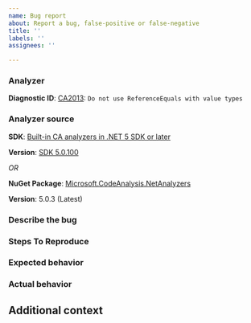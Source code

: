 ```yaml
---
name: Bug report
about: Report a bug, false-positive or false-negative
title: ''
labels: ''
assignees: ''

---
```


### Analyzer

**Diagnostic ID**: [CA2013](https://docs.microsoft.com/dotnet/fundamentals/code-analysis/quality-rules/ca2013): `Do not use ReferenceEquals with value types`

### Analyzer source

**SDK**: [Built-in CA analyzers in .NET 5 SDK or later](https://docs.microsoft.com/dotnet/fundamentals/productivity/code-analysis)

**Version**: [SDK 5.0.100](https://dotnet.microsoft.com/download/dotnet/5.0)

<!--
Note: Updates to NuGet package are more frequent than SDK, which means the NuGet package has fixes that didn't yet made into the SDK.
So it's preferred you check whether the bug you encountered has been fixed in the latest NuGet package or not.
-->

_OR_

**NuGet Package**: [Microsoft.CodeAnalysis.NetAnalyzers](https://www.nuget.org/packages/Microsoft.CodeAnalysis.NetAnalyzers)

**Version**: 5.0.3 (Latest)

<!--
NOTE: `Microsoft.CodeAnalysis.FxCopAnalyzers` package has been deprecated in favor of 'Microsoft.CodeAnalysis.NetAnalyzers', that ships with the .NET SDK.
      Please refer to https://docs.microsoft.com/visualstudio/code-quality/migrate-from-fxcop-analyzers-to-net-analyzers to migrate to .NET analyzers.
-->

### Describe the bug

<!-- A clear and concise description of what the bug is. -->

### Steps To Reproduce

<!--
Provide the steps to reproduce the behavior:
1. Go to '...'
2. Click on '....'
3. Scroll down to '....'
4. See error
-->

### Expected behavior

### Actual behavior

## Additional context

<!-- Add any other context about the problem here. -->
